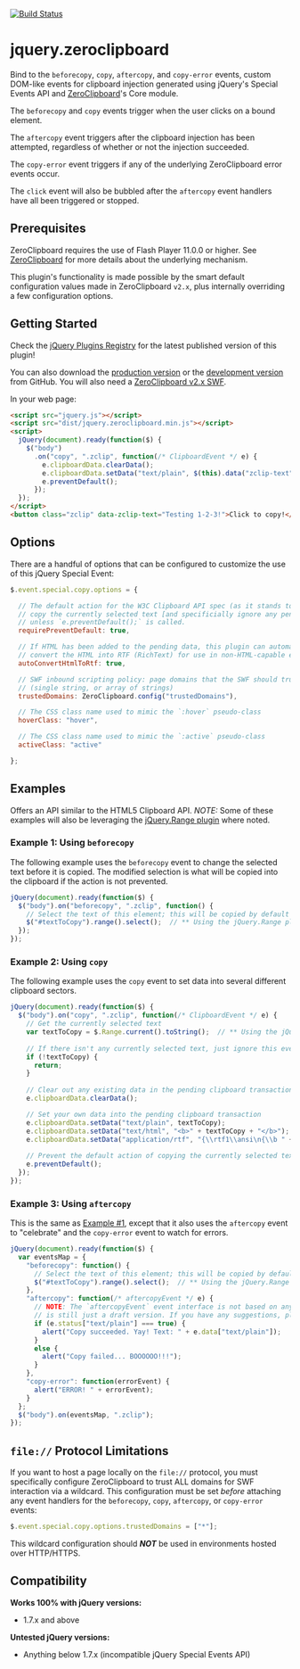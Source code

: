 [![Build Status](https://travis-ci.org/zeroclipboard/jquery.zeroclipboard.png)](https://travis-ci.org/zeroclipboard/jquery.zeroclipboard)

# jquery.zeroclipboard

Bind to the `beforecopy`, `copy`, `aftercopy`, and `copy-error` events, custom DOM-like events for clipboard injection generated using jQuery's Special Events API and [ZeroClipboard](http://zeroclipboard.org/)'s Core module.

The `beforecopy` and `copy` events trigger when the user clicks on a bound element.

The `aftercopy` event triggers after the clipboard injection has been attempted, regardless of whether or not the injection succeeded.

The `copy-error` event triggers if any of the underlying ZeroClipboard error events occur.

The `click` event will also be bubbled after the `aftercopy` event handlers have all been triggered or stopped.


## Prerequisites

ZeroClipboard requires the use of Flash Player 11.0.0 or higher. See [ZeroClipboard](https://github.com/zeroclipboard/zeroclipboard) for more details about the underlying mechanism.

This plugin's functionality is made possible by the smart default configuration values made in ZeroClipboard `v2.x`, plus internally overriding a few configuration options.


## Getting Started
Check the [jQuery Plugins Registry](http://plugins.jquery.com/zeroclipboard/) for the latest published version of this plugin!

You can also download the [production version][min] or the [development version][max] from GitHub. You will also need a [ZeroClipboard v2.x SWF][swf].

[min]: https://raw.github.com/zeroclipboard/jquery.zeroclipboard/master/dist/jquery.zeroclipboard.min.js
[max]: https://raw.github.com/zeroclipboard/jquery.zeroclipboard/master/dist/jquery.zeroclipboard.js
[swf]: https://raw.github.com/zeroclipboard/jquery.zeroclipboard/master/dist/ZeroClipboard.swf

In your web page:

```html
<script src="jquery.js"></script>
<script src="dist/jquery.zeroclipboard.min.js"></script>
<script>
  jQuery(document).ready(function($) {
    $("body")
      .on("copy", ".zclip", function(/* ClipboardEvent */ e) {
        e.clipboardData.clearData();
        e.clipboardData.setData("text/plain", $(this).data("zclip-text"));
        e.preventDefault();
      });
  });
</script>
<button class="zclip" data-zclip-text="Testing 1-2-3!">Click to copy!</button>
```


## Options

There are a handful of options that can be configured to customize the use of this jQuery Special Event:

```js
$.event.special.copy.options = {

  // The default action for the W3C Clipboard API spec (as it stands today) is to
  // copy the currently selected text [and specificially ignore any pending data]
  // unless `e.preventDefault();` is called.
  requirePreventDefault: true,

  // If HTML has been added to the pending data, this plugin can automatically
  // convert the HTML into RTF (RichText) for use in non-HTML-capable editors.
  autoConvertHtmlToRtf: true,

  // SWF inbound scripting policy: page domains that the SWF should trust.
  // (single string, or array of strings)
  trustedDomains: ZeroClipboard.config("trustedDomains"),

  // The CSS class name used to mimic the `:hover` pseudo-class
  hoverClass: "hover",

  // The CSS class name used to mimic the `:active` pseudo-class
  activeClass: "active"

};
```


## Examples

Offers an API similar to the HTML5 Clipboard API.
_NOTE:_ Some of these examples will also be leveraging the [jQuery.Range plugin](http://jquerypp.com/#range) where noted.

### Example 1: Using `beforecopy`

The following example uses the `beforecopy` event to change the selected text before it is copied. The modified selection is what will be copied into the clipboard if the action is not prevented.

```js
jQuery(document).ready(function($) {
  $("body").on("beforecopy", ".zclip", function() {
    // Select the text of this element; this will be copied by default
    $("#textToCopy").range().select();  // ** Using the jQuery.Range plugin
  });
});
```


### Example 2: Using `copy`

The following example uses the `copy` event to set data into several different clipboard sectors.

```js
jQuery(document).ready(function($) {
  $("body").on("copy", ".zclip", function(/* ClipboardEvent */ e) {
    // Get the currently selected text
    var textToCopy = $.Range.current().toString();  // ** Using the jQuery.Range plugin
    
    // If there isn't any currently selected text, just ignore this event
    if (!textToCopy) {
      return;
    }
    
    // Clear out any existing data in the pending clipboard transaction
    e.clipboardData.clearData();

    // Set your own data into the pending clipboard transaction
    e.clipboardData.setData("text/plain", textToCopy);
    e.clipboardData.setData("text/html", "<b>" + textToCopy + "</b>");
    e.clipboardData.setData("application/rtf", "{\\rtf1\\ansi\n{\\b " + textToCopy + "}}");
    
    // Prevent the default action of copying the currently selected text into the clipboard
    e.preventDefault();
  });
});
```

### Example 3: Using `aftercopy`

This is the same as [Example #1](#example-1-using-beforecopy), except that it also uses the `aftercopy` event to "celebrate" and the `copy-error` event to watch for errors.

```js
jQuery(document).ready(function($) {
  var eventsMap = {
    "beforecopy": function() {
      // Select the text of this element; this will be copied by default
      $("#textToCopy").range().select();  // ** Using the jQuery.Range plugin
    },
    "aftercopy": function(/* aftercopyEvent */ e) {
      // NOTE: The `aftercopyEvent` event interface is not based on any existing DOM event, so the event model
      // is still just a draft version. If you have any suggestions, please submit a new issue in this repo!
      if (e.status["text/plain"] === true) {
        alert("Copy succeeded. Yay! Text: " + e.data["text/plain"]);
      }
      else {
        alert("Copy failed... BOOOOOO!!!");
      }
    },
    "copy-error": function(errorEvent) {
      alert("ERROR! " + errorEvent);
    }
  };
  $("body").on(eventsMap, ".zclip");
});
```


## `file://` Protocol Limitations

If you want to host a page locally on the `file://` protocol, you must specifically configure
ZeroClipboard to trust ALL domains for SWF interaction via a wildcard. This configuration must be
set _before_ attaching any event handlers for the `beforecopy`, `copy`, `aftercopy`, or `copy-error`
events:

```js
$.event.special.copy.options.trustedDomains = ["*"];
```

This wildcard configuration should _**NOT**_ be used in environments hosted over HTTP/HTTPS.


## Compatibility
**Works 100% with jQuery versions:**  
 - 1.7.x and above

**Untested jQuery versions:**  
 - Anything below 1.7.x (incompatible jQuery Special Events API)
